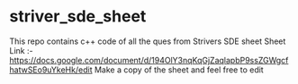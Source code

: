 # striver_sde_sheet
This repo contains c++ code of all the ques from Strivers SDE sheet
Sheet Link :- https://docs.google.com/document/d/194OlY3nqKqGjZaqlapbP9ssZGWgcfhatwSEo9uYkeHk/edit
Make a copy of the sheet and feel free to edit 


